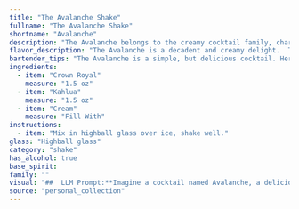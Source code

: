 ```yaml
---
title: "The Avalanche Shake"
fullname: "The Avalanche Shake"
shortname: "Avalanche"
description: "The Avalanche belongs to the creamy cocktail family, characterized by its smooth, sweet, and decadent texture.  Though its exact origin is unknown, it's likely a modern creation, popularized in the late 20th century for its simple yet satisfying blend of whiskey, coffee liqueur, and cream. "
flavor_description: "The Avalanche is a decadent and creamy delight.  The smooth, sweet notes of Crown Royal are beautifully complemented by the rich, coffee-forward flavor of Kahlua. The cream adds a velvety texture and rounds out the sweetness, creating a harmonious and indulgent experience. "
bartender_tips: "The Avalanche is a simple, but delicious cocktail. Here are a few tips: * **Chill your glass:** A frosty glass enhances the flavor and keeps the drink colder longer. * **Use good quality cream:** Avoid using ultra-pasteurized cream, as it will separate.* **Shake with ice:** This ensures the drink is well-chilled and the ingredients are properly blended.* **Garnish with a sprinkle of cocoa powder or a cherry.**  "
ingredients:
  - item: "Crown Royal"
    measure: "1.5 oz"
  - item: "Kahlua"
    measure: "1.5 oz"
  - item: "Cream"
    measure: "Fill With"
instructions:
  - item: "Mix in highball glass over ice, shake well."
glass: "Highball glass"
category: "shake"
has_alcohol: true
base_spirit:
family: ""
visual: "##  LLM Prompt:**Imagine a cocktail named Avalanche, a delicious blend of Crown Royal whiskey, Kahlua coffee liqueur, and cream. Describe its appearance in detail, focusing on the color, texture, and any visual elements that would make it appealing to a customer.****Consider the following:*** **Color:** Is it a deep, rich brown or a lighter, creamier hue? Are there any layers or color gradients?* **Texture:** Is it smooth and creamy or does it have a slightly thicker consistency? Are there any visible swirls or patterns?* **Visual Elements:** Does it have a garnish, such as a chocolate shavings or a cherry? Are there any ice cubes or other elements that add to its visual appeal?**Please provide a descriptive and evocative answer that captures the essence of the Avalanche cocktail's visual appeal.** "
source: "personal_collection"
---
```


